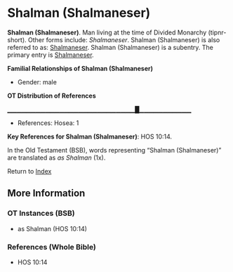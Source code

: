 # Shalman (Shalmaneser)
**Shalman (Shalmaneser)**. 
Man living at the time of Divided Monarchy (tipnr-short). 
Other forms include: 
*Shalmaneser*. 
Shalman (Shalmaneser) is also referred to as: 
[Shalmaneser](Shalmaneser.md). 
Shalman (Shalmaneser) is a subentry. The primary entry is 
[Shalmaneser](Shalmaneser.md). 




**Familial Relationships of Shalman (Shalmaneser)**


* Gender: male


**OT Distribution of References**

▁▁▁▁▁▁▁▁▁▁▁▁▁▁▁▁▁▁▁▁▁▁▁▁▁▁▁█▁▁▁▁▁▁▁▁▁▁▁
* References: Hosea: 1



**Key References for Shalman (Shalmaneser)**: 
HOS 10:14. 


In the Old Testament (BSB), words representing “Shalman (Shalmaneser)” are translated as 
*as Shalman* (1x). 




Return to [Index](00-Index.md)

## More Information

### OT Instances (BSB)

* as Shalman (HOS 10:14)



### References (Whole Bible)

* HOS 10:14



